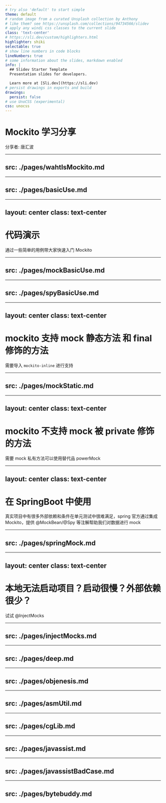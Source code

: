 ```yaml
---
# try also 'default' to start simple
theme: default
# random image from a curated Unsplash collection by Anthony
# like them? see https://unsplash.com/collections/94734566/slidev
# apply any windi css classes to the current slide
class: 'text-center'
# https://sli.dev/custom/highlighters.html
highlighter: shiki
selectable: true
# show line numbers in code blocks
lineNumbers: true
# some information about the slides, markdown enabled
info: |
  ## Slidev Starter Template
  Presentation slides for developers.

  Learn more at [Sli.dev](https://sli.dev)
# persist drawings in exports and build
drawings:
  persist: false
# use UnoCSS (experimental)
css: unocss
---
```


# Mockito 学习分享

<div class="mt-6 text-gray-400">
分享者: 唐汇波
</div>

---
src: ./pages/wahtIsMockito.md
---


---
src: ./pages/basicUse.md
---

---
layout: center
class: text-center
---

# 代码演示

通过一些简单的用例带大家快速入门 Mockito

---
src: ./pages/mockBasicUse.md
---

---
src: ./pages/spyBasicUse.md
---

---
layout: center
class: text-center
---

# mockito 支持 mock 静态方法 和 final 修饰的方法

需要导入 `mockito-inline` 进行支持

---
src: ./pages/mockStatic.md
---

---
layout: center
class: text-center
---

# mockito 不支持 mock 被 private 修饰的方法

需要 mock 私有方法可以使用替代品 powerMock


---
layout: center
class: text-center
---

# 在 SpringBoot 中使用

真实项目中有很多外部依赖和条件在单元测试中很难满足，spring 官方通过集成 Mockito，提供 @MockBean/@Spy 等注解帮助我们对数据进行 mock

---
src: ./pages/springMock.md
---

---
layout: center
class: text-center
---

# 本地无法启动项目？启动很慢？外部依赖很少？

<div class="mt-6 text-gray-500 text-xl" v-click="1">
试试 @InjectMocks
</div>


---
src: ./pages/injectMocks.md
---


---
src: ./pages/deep.md
---

---
src: ./pages/objenesis.md
---

---
src: ./pages/asmUtil.md
---


---
src: ./pages/cgLib.md
---

---
src: ./pages/javassist.md
---

---
src: ./pages/javassistBadCase.md
---

---
src: ./pages/bytebuddy.md
---